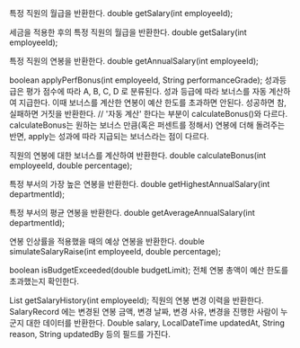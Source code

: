 특정 직원의 월급을 반환한다.
double getSalary(int employeeId);

세금을 적용한 후의 특정 직원의 월급을 반환한다.
double getSalary(int employeeId);

특정 직원의 연봉을 반환한다.
double getAnnualSalary(int employeeId);

boolean applyPerfBonus(int employeeId, String performanceGrade);
성과등급은 평가 점수에 따라 A, B, C, D 로 분류된다. 성과 등급에 따라 보너스를 자동 계산하여 지급한다. 이때 보너스를 계산한 연봉이 예산 한도를 초과하면 안된다. 성공하면 참, 실패하면 거짓을 반환한다.
// '자동 계산' 한다는 부분이 calculateBonus()와 다르다. calculateBonus는 원하는 보너스 만큼(혹은 퍼센트를 정해서) 연봉에 더해 돌려주는 반면, apply는 성과에 따라 지급되는 보너스라는 점이 다르다.

직원의 연봉에 대한 보너스를 계산하여 반환한다.
double calculateBonus(int employeeId, double percentage);

특정 부서의  가장 높은 연봉을 반환한다.
double getHighestAnnualSalary(int departmentId);

특정 부서의 평균 연봉을 반환한다.
double getAverageAnnualSalary(int departmentId);

연봉 인상률을 적용했을 때의 예상 연봉을 반환한다.
double simulateSalaryRaise(int employeeId, double percentage);

boolean isBudgetExceeded(double budgetLimit);
전체 연봉 총액이 예산 한도를 초과했는지 확인한다.

List<SalaryRecord> getSalaryHistory(int employeeId);
직원의 연봉 변경 이력을 반환한다. SalaryRecord 에는 변경된 연봉 금액, 변경 날짜, 변경 사유, 변경을 진행한 사람이 누군지 대한 데이터를 반환한다. Double salary, LocalDateTime updatedAt, String reason, String updatedBy 등의 필드를 가진다. 
